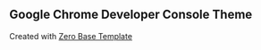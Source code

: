 ## Google Chrome Developer Console Theme

Created with [Zero Base Template](https://github.com/mauricecruz/zero-base-themes)
